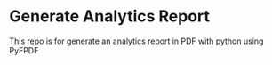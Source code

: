 # Generate Analytics Report
This repo is for generate an analytics report in PDF with python using PyFPDF